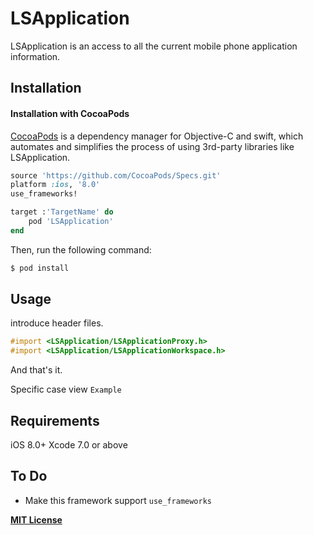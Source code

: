 # LSApplication

LSApplication is an access to all the current mobile phone application information.


## Installation

#### Installation with CocoaPods

[CocoaPods](http://cocoapods.org) is a dependency manager for Objective-C and swift, which automates and simplifies the process of using 3rd-party libraries like LSApplication.

``` ruby
source 'https://github.com/CocoaPods/Specs.git'
platform :ios, '8.0'
use_frameworks!

target :'TargetName' do
    pod 'LSApplication'
end
```

Then, run the following command:

``` bash
$ pod install
```

## Usage

introduce header files.

```objective-c
#import <LSApplication/LSApplicationProxy.h>
#import <LSApplication/LSApplicationWorkspace.h>
```

And that's it.

Specific case view `Example` 

## Requirements

iOS 8.0+
Xcode 7.0 or above

## To Do

- Make this framework support `use_frameworks`

**[MIT License](https://github.com/aimobier/LSApplication/blob/master/LICENSE)**
